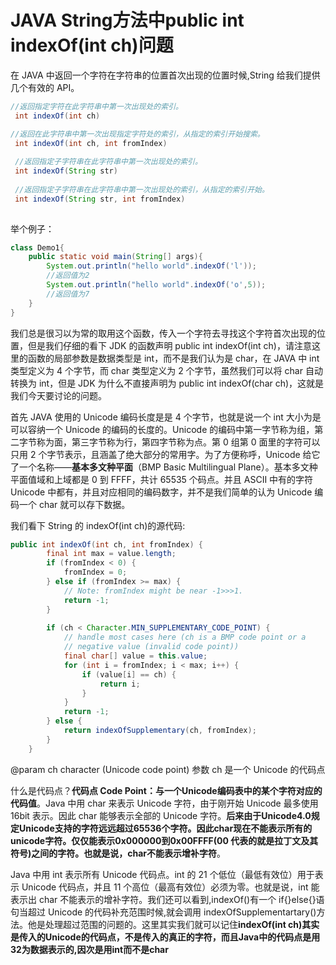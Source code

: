 # JAVA String方法中public int indexOf(int ch)问题

在 JAVA 中返回一个字符在字符串的位置首次出现的位置时候,String 给我们提供几个有效的 API。


```java
//返回指定字符在此字符串中第一次出现处的索引。
 int indexOf(int ch) 

//返回在此字符串中第一次出现指定字符处的索引，从指定的索引开始搜索。     
 int indexOf(int ch, int fromIndex) 
 
 //返回指定子字符串在此字符串中第一次出现处的索引。     
 int indexOf(String str) 
 
 //返回指定子字符串在此字符串中第一次出现处的索引，从指定的索引开始。   
 int indexOf(String str, int fromIndex) 
      
```

举个例子：
```java
class Demo1{
	public static void main(String[] args){
		System.out.println("hello world".indexOf('l'));
		//返回值为2
		System.out.println("hello world".indexOf('o',5));
		//返回值为7
	}
}
```


我们总是很习以为常的取用这个函数，传入一个字符去寻找这个字符首次出现的位置，但是我们仔细的看下 JDK 的函数声明 public int indexOf(int ch)，请注意这里的函数的局部参数是数据类型是 int，而不是我们认为是 char，在 JAVA 中 int 类型定义为 4 个字节，而 char 类型定义为 2 个字节，虽然我们可以将 char 自动转换为 int，但是 JDK 为什么不直接声明为 public int indexOf(char ch)，这就是我们今天要讨论的问题。

  首先 JAVA 使用的 Unicode 编码长度是是 4 个字节，也就是说一个 int 大小为是可以容纳一个 Unicode 的编码的长度的。Unicode 的编码中第一字节称为组，第二字节称为面，第三字节称为行，第四字节称为点。第 0 组第 0 面里的字符可以只用 2 个字节表示，且涵盖了绝大部分的常用字。为了方便称呼，Unicode 给它了一个名称——**基本多文种平面**（BMP  Basic Multilingual Plane）。基本多文种平面值域和上域都是 0 到 FFFF，共计 65535 个码点。并且 ASCII 中有的字符 Unicode 中都有，并且对应相同的编码数字，并不是我们简单的认为 Unicode 编码一个 char 就可以存下数据。

我们看下 String 的 indexOf(int ch)的源代码:

```java
public int indexOf(int ch, int fromIndex) {
        final int max = value.length;
        if (fromIndex < 0) {
            fromIndex = 0;
        } else if (fromIndex >= max) {
            // Note: fromIndex might be near -1>>>1.
            return -1;
        }
 
        if (ch < Character.MIN_SUPPLEMENTARY_CODE_POINT) {
            // handle most cases here (ch is a BMP code point or a
            // negative value (invalid code point))
            final char[] value = this.value;
            for (int i = fromIndex; i < max; i++) {
                if (value[i] == ch) {
                    return i;
                }
            }
            return -1;
        } else {
            return indexOfSupplementary(ch, fromIndex);
        }
    }
```

@param   ch character (Unicode code point)  参数 ch 是一个 Unicode 的代码点

什么是代码点？**代码点 Code Point：与一个Unicode编码表中的某个字符对应的代码值**。Java 中用 char 来表示 Unicode 字符，由于刚开始 Unicode 最多使用 16bit 表示。因此 char 能够表示全部的 Unicode 字符。**后来由于Unicode4.0规定Unicode支持的字符远远超过65536个字符。因此char现在不能表示所有的unicode字符。仅仅能表示0x000000到0x00FFFF(00 代表的就是拉丁文及其符号)之间的字符。也就是说，char不能表示增补字符**。

Java 中用 int 表示所有 Unicode 代码点。int 的 21 个低位（最低有效位）用于表示 Unicode 代码点，并且 11 个高位（最高有效位）必须为零。也就是说，int 能表示出 char 不能表示的增补字符。我们还可以看到,indexOf()有一个 if{}else{}语句当超过 Unicode 的代码补充范围时候,就会调用 indexOfSupplementartary()方法。他是处理超过范围的问题的。这里其实我们就可以记住**indexOf(int ch)其实是传入的Unicode的代码点，不是传入的真正的字符，而且Java中的代码点是用32为数据表示的,因次是用int而不是char**